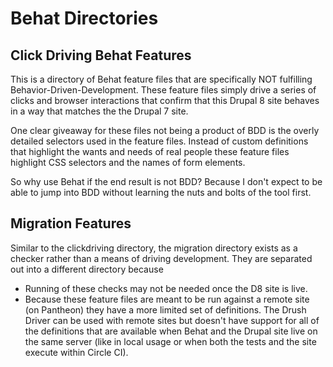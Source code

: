 # Behat Directories

## Click Driving Behat Features

This is a directory of Behat feature files that are specifically NOT fulfilling Behavior-Driven-Development. These feature files simply drive a series of clicks and browser interactions that confirm that this Drupal 8 site behaves in a way that matches the the Drupal 7 site.

One clear giveaway for these files not being a product of BDD is the overly detailed selectors used in the feature files. Instead of custom definitions that highlight the wants and needs of real people these feature files highlight CSS selectors and the names of form elements.

So why use Behat if the end result is not BDD? Because I don't expect to be able to jump into BDD without learning the nuts and bolts of the tool first.

## Migration Features

Similar to the clickdriving directory, the migration directory exists as a checker rather than a means of driving development. They are separated out into a different directory because

* Running of these checks may not be needed once the D8 site is live.
* Because these feature files are meant to be run against a remote site (on Pantheon) they have a more limited set of definitions. The Drush Driver can be used with remote sites but doesn't have support for all of the definitions that are available when Behat and the Drupal site live on the same server (like in local usage or when both the tests and the site execute within Circle CI).
